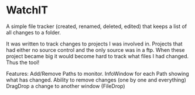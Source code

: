 # WatchIT

A simple file tracker (created, renamed, deleted, edited) that keeps a list
of all changes to a folder.

It was written to track changes to projects I was involved in. Projects
that had either no source control and the only source was in a ftp. When
these project became big it would become hard to track what files I had 
changed. Thus the tool!

Features:
	Add/Remove Paths to monitor.
	InfoWindow for each Path showing what has changed.
	Ability to remove changes (one by one and everything)
	DragDrop a change to another window (FileDrop)